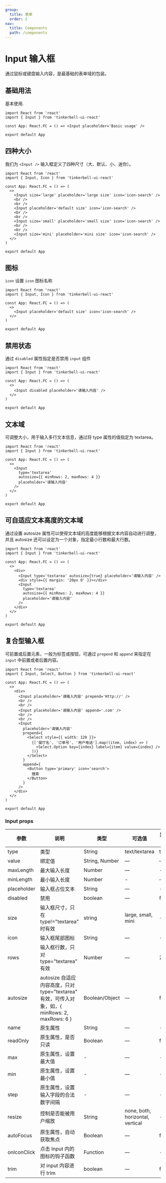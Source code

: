 ```yaml
---
group:
  title: 表单
  order: 2
nav:
  title: Components
  path: /components
---
```


# Input 输入框

通过鼠标或键盘输入内容，是最基础的表单域的包装。

## 基础用法

基本使用.

```tsx
import React from 'react'
import { Input } from 'tinkerbell-ui-react'

const App: React.FC = () => <Input placeholder='Basic usage' />

export default App
```

## 四种大小

我们为 `<Input />` 输入框定义了四种尺寸（大、默认、小、迷你）。

```tsx
import React from 'react'
import { Input, Icon } from 'tinkerbell-ui-react'

const App: React.FC = () => (
  <>
    <Input size='large' placeholder='large size' icon='icon-search' />
    <br />
    <br />
    <Input placeholder='default size' icon='icon-search' />
    <br />
    <br />
    <Input size='small' placeholder='small size' icon='icon-search' />
    <br />
    <br />
    <Input size='mini' placeholder='mini size' icon='icon-search' />
  </>
)

export default App
```

## 图标

`icon` 设置 `icon` 图标名称

```tsx
import React from 'react'
import { Input, Icon } from 'tinkerbell-ui-react'

const App: React.FC = () => (
  <>
    <Input placeholder='default size' icon='icon-search' />
  </>
)

export default App
```

## 禁用状态

通过 `disabled` 属性指定是否禁用 `input` 组件

```tsx
import React from 'react'
import { Input } from 'tinkerbell-ui-react'

const App: React.FC = () => (
  <>
    <Input disabled placeholder='请输入内容' />
  </>
)

export default App
```

## 文本域

可调整大小，用于输入多行文本信息，通过将 type 属性的值指定为 textarea。

```tsx
import React from 'react'
import { Input } from 'tinkerbell-ui-react'

const App: React.FC = () => (
  <>
    <Input
      type='textarea'
      autosize={{ minRows: 2, maxRows: 4 }}
      placeholder='请输入内容'
    />
  </>
)

export default App
```

## 可自适应文本高度的文本域

通过设置 autosize 属性可以使得文本域的高度能够根据文本内容自动进行调整，并且 autosize 还可以设定为一个对象，指定最小行数和最大行数。

```tsx
import React from 'react'
import { Input } from 'tinkerbell-ui-react'

const App: React.FC = () => (
  <>
    <div>
      <Input type='textarea' autosize={true} placeholder='请输入内容' />
      <div style={{ margin: '20px 0' }}></div>
      <Input
        type='textarea'
        autosize={{ minRows: 2, maxRows: 4 }}
        placeholder='请输入内容'
      />
    </div>
  </>
)

export default App
```

## 复合型输入框

可前置或后置元素，一般为标签或按钮，可通过 `prepend` 和 `append` 来指定在 `input` 中前置或者后置内容。

```tsx
import React from 'react'
import { Input, Select, Button } from 'tinkerbell-ui-react'

const App: React.FC = () => (
  <>
    <div>
      <Input placeholder='请输入内容' prepend='Http://' />
      <br />
      <br />
      <Input placeholder='请输入内容' append='.com' />
      <br />
      <br />
      <Input
        placeholder='请输入内容'
        prepend={
          <Select style={{ width: 120 }}>
            {['餐厅名', '订单号', '用户电话'].map((item, index) => (
              <Select.Option key={index} label={item} value={index} />
            ))}
          </Select>
        }
        append={
          <Button type='primary' icon='search'>
            搜索
          </Button>
        }
      />
    </div>
  </>
)

export default App
```

### Input props

| 参数        | 说明                                                                                           | 类型           | 可选值                           | 默认值 |
| ----------- | ---------------------------------------------------------------------------------------------- | -------------- | -------------------------------- | ------ |
| type        | 类型                                                                                           | String         | text/textarea                    | text   |
| value       | 绑定值                                                                                         | String, Number | —                                | —      |
| maxLength   | 最大输入长度                                                                                   | Number         | —                                | -      |
| minLength   | 最小输入长度                                                                                   | Number         | -                                | —      |
| placeholder | 输入框占位文本                                                                                 | String         | —                                | -      |
| disabled    | 禁用                                                                                           | boolean        | —                                | false  |
| size        | 输入框尺寸，只在 type!="textarea" 时有效                                                       | string         | large, small, mini               | -      |
| icon        | 输入框尾部图标                                                                                 | String         | —                                | -      |
| rows        | 输入框行数，只对 type="textarea" 有效                                                          | Number         | —                                | 2      |
| autosize    | autosize 自适应内容高度，只对 type="textarea" 有效，可传入对象，如，{ minRows: 2, maxRows: 6 } | Boolean/Object | —                                | false  |
| name        | 原生属性                                                                                       | String         | —                                | -      |
| readOnly    | 原生属性，是否只读                                                                             | Boolean        | —                                | false  |
| max         | 原生属性，设置最大值                                                                           | -              | —                                | -      |
| min         | 原生属性，设置最小值                                                                           | -              | —                                | -      |
| step        | 原生属性，设置输入字段的合法数字间隔                                                           | -              | —                                | -      |
| resize      | 控制是否能被用户缩放                                                                           | String         | none, both, horizontal, vertical | -      |
| autoFocus   | 原生属性，自动获取焦点                                                                         | Boolean        | —                                | false  |
| onIconClick | 点击 Input 内的图标的钩子函数                                                                  | Function       | —                                | -      |
| trim        | 对 input 内容进行 trim                                                                         | boolean        | —                                | false  |
